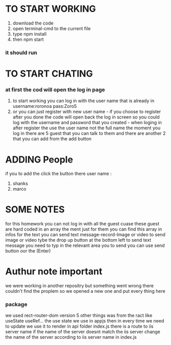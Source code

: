 # TO START WORKING
1) download the code
2) open terminal-cmd to the current file
3) type npm install
4) then npm start
### it should run
# TO START CHATING
### at first the cod will open the log in page
1) to start working you can log in with the user name that is already in 
username:roronoa
pass:Zoro5
2) or you can just register with new user name - if you choose to register after you done the code will open back the log in screen so you could log with the username and password that you created - when loging in after register the use the user name not the full name
the moment you log in there are 5 guest that you can talk to them and there are another 2 that you can add from the add button

# ADDING People
if you to add the click the button there user name :
1) shanks
2) marco
# SOME NOTES
for this homework you can not log in with all the guest cuase these guest are hard coded in an array the ment just for them you can find this array in infos
for the text you can send text message-record-Image or video 
to send image or video tybe the drop up button at the bottom left 
to send text message you need to typ in the relevant area you to send you can use send button oor the (Enter)
# Authur note important
we were working in another repositry but something went wrong there couldn't find the proplem so we opened a new one and put every thing here
### package
we used rect-router-dom version 5
other things was from the ract like useState useRef...
the use state we use in appjs then in every time we need to update we use it to render
in api folder index.js there is a route to iis server name
if the name of the server doesnt match the iis server change the name of the server according to iis server name in index.js 
